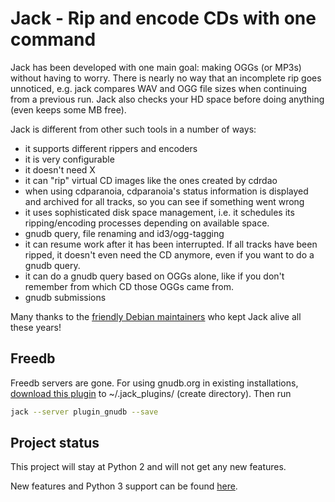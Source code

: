 # Jack - Rip and encode CDs with one command

Jack has been developed with one main goal: making OGGs (or MP3s)
without having to worry. There is nearly no way that an incomplete rip
goes unnoticed, e.g. jack compares WAV and OGG file sizes when
continuing from a previous run. Jack also checks your HD space before
doing anything (even keeps some MB free).

Jack is different from other such tools in a number of ways:
- it supports different rippers and encoders
- it is very configurable
- it doesn't need X
- it can "rip" virtual CD images like the ones created by cdrdao
- when using cdparanoia, cdparanoia's status information is displayed and archived for all tracks, so you can see if something went wrong
- it uses sophisticated disk space management, i.e. it schedules its ripping/encoding processes depending on available space.
- gnudb query, file renaming and id3/ogg-tagging
- it can resume work after it has been interrupted. If all tracks have been ripped, it doesn't even need the CD anymore, even if you want to do a gnudb query.
- it can do a gnudb query based on OGGs alone, like if you don't remember from which CD those OGGs came from.
- gnudb submissions

Many thanks to the [friendly Debian maintainers](https://github.com/zzarne/jack/blob/master/debian/copyright) who kept Jack alive all these years!

## Freedb

Freedb servers are gone. For using gnudb.org in existing installations, [download this plugin](https://github.com/zzarne/jack/raw/master/jack_plugin_gnudb.py)
to ~/.jack_plugins/ (create directory). Then run
```bash
jack --server plugin_gnudb --save
```
## Project status

This project will stay at Python 2 and will not get any new features.

New features and Python 3 support can be found [here](https://github.com/pimzand/jack).
